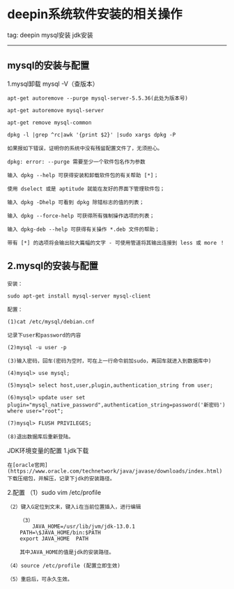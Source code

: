 ﻿# deepin系统软件安装的相关操作

 tag: deepin mysql安装 jdk安装

---

## mysql的安装与配置
1.mysql卸载
    mysql -V（查版本）
    
    apt-get autoremove --purge mysql-server-5.5.36(此处为版本号)
    
    apt-get autoremove mysql-server
    
    apt-get remove mysql-common
    
    dpkg -l |grep ^rc|awk '{print $2}' |sudo xargs dpkg -P
    
    如果报如下错误，证明你的系统中没有残留配置文件了，无须担心。
    
    dpkg: error: --purge 需要至少一个软件包名作为参数
    
    输入 dpkg --help 可获得安装和卸载软件包的有关帮助 [*]；
    
    使用 dselect 或是 aptitude 就能在友好的界面下管理软件包；
    
    输入 dpkg -Dhelp 可看到 dpkg 除错标志的值的列表；
    
    输入 dpkg --force-help 可获得所有强制操作选项的列表；
    
    输入 dpkg-deb --help 可获得有关操作 *.deb 文件的帮助；
    
    带有 [*] 的选项将会输出较大篇幅的文字 - 可使用管道将其输出连接到 less 或 more ！
    
## 2.mysql的安装与配置

	安装：
	
	sudo apt-get install mysql-server mysql-client
	
	配置：
	
	(1)cat /etc/mysql/debian.cnf
	
	记录下user和password的内容
	
	(2)mysql -u user -p
	
	(3)输入密码，回车(密码为空时，可在上一行命令前加sudo，再回车就进入到数据库中)
	
	(4)mysql> use mysql;
	
	(5)mysql> select host,user,plugin,authentication_string from user; 
	
	(6)mysql> update user set plugin="mysql_native_password",authentication_string=password('新密码') where user="root"; 
	
	(7)mysql> FLUSH PRIVILEGES;
	
	(8)退出数据库后重新登陆。
	

JDK环境变量的配置
1.jdk下载

    在[oracle官网](https://www.oracle.com/technetwork/java/javase/downloads/index.html)下载压缩包，并解压，记录下jdk的安装路径。
    
2.配置
 	（1）sudo vim /etc/profile
	
 	（2）键入G定位到文末，键入i在当前位置插入，进行编辑
	
      	（3）
      		JAVA_HOME=/usr/lib/jvm/jdk-13.0.1
	  	PATH=\$JAVA_HOME/bin:$PATH
	 	export JAVA_HOME  PATH 
		
		其中JAVA_HOME的值是jdk的安装路径。
		
	（4）source /etc/profile (配置立即生效)
	
	（5）重启后，可永久生效。




